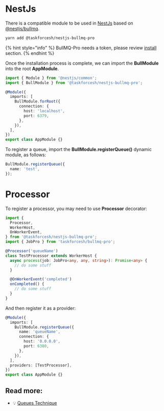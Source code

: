 # NestJs

There is a compatible module to be used in [NestJs](https://github.com/nestjs/nest) based on [@nestjs/bullmq](https://www.npmjs.com/package/@nestjs/bullmq).

```bash
yarn add @taskforcesh/nestjs-bullmq-pro
```

{% hint style="info" %}
BullMQ-Pro needs a token, please review [install](https://docs.bullmq.io/bullmq-pro/install) section.
{% endhint %}

Once the installation process is complete, we can import the **BullModule** into the root **AppModule**.

```typescript
import { Module } from '@nestjs/common';
import { BullModule } from '@taskforcesh/nestjs-bullmq-pro';

@Module({
  imports: [
    BullModule.forRoot({
      connection: {
        host: 'localhost',
        port: 6379,
      },
    }),
  ],
})
export class AppModule {}
```

To register a queue, import the **BullModule.registerQueue()** dynamic module, as follows:

```typescript
BullModule.registerQueue({
  name: 'test',
});
```

# Processor

To register a processor, you may need to use **Processor** decorator:

```typescript
import {
  Processor,
  WorkerHost,
  OnWorkerEvent,
} from '@taskforcesh/nestjs-bullmq-pro';
import { JobPro } from 'taskforcesh/bullmq-pro';

@Processor('queueName')
class TestProcessor extends WorkerHost {
  async process(job: JobPro<any, any, string>): Promise<any> {
    // do some stuff
  }

  @OnWorkerEvent('completed')
  onCompleted() {
    // do some stuff
  }
}
```

And then register it as a provider:

```typescript
@Module({
  imports: [
    BullModule.registerQueue({
      name: 'queueName',
      connection: {
        host: '0.0.0.0',
        port: 6380,
      },
    }),
  ],
  providers: [TestProcessor],
})
export class AppModule {}
```

## Read more:

- 💡 [Queues Technique](https://docs.nestjs.com/techniques/queues)
